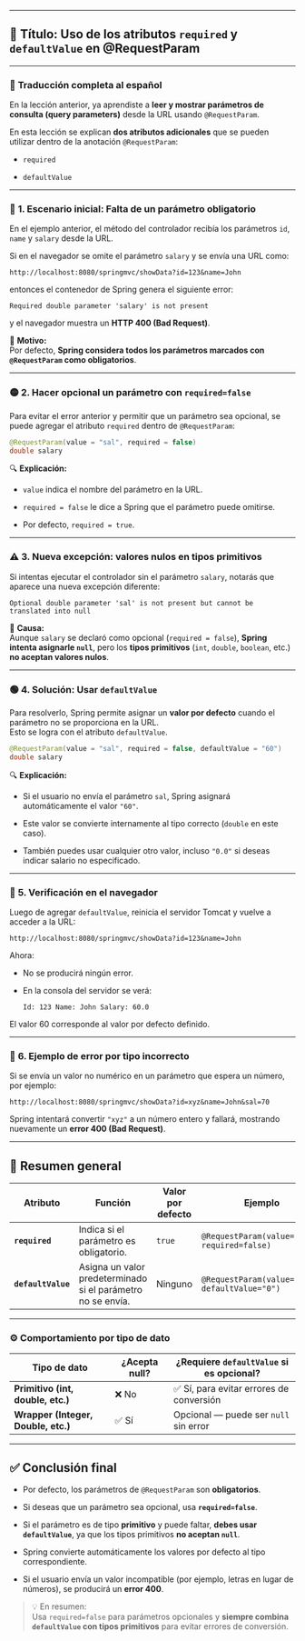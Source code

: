 
---

## 🧩 **Título: Uso de los atributos `required` y `defaultValue` en @RequestParam**

---

### 🔹 **Traducción completa al español**

En la lección anterior, ya aprendiste a **leer y mostrar parámetros de consulta (query parameters)** desde la URL usando `@RequestParam`.

En esta lección se explican **dos atributos adicionales** que se pueden utilizar dentro de la anotación `@RequestParam`:

- `required`
    
- `defaultValue`
    

---

### 🧱 **1. Escenario inicial: Falta de un parámetro obligatorio**

En el ejemplo anterior, el método del controlador recibía los parámetros `id`, `name` y `salary` desde la URL.

Si en el navegador se omite el parámetro `salary` y se envía una URL como:

`http://localhost:8080/springmvc/showData?id=123&name=John`

entonces el contenedor de Spring genera el siguiente error:

`Required double parameter 'salary' is not present`

y el navegador muestra un **HTTP 400 (Bad Request)**.

📘 **Motivo:**  
Por defecto, **Spring considera todos los parámetros marcados con `@RequestParam` como obligatorios**.

---

### 🟡 **2. Hacer opcional un parámetro con `required=false`**

Para evitar el error anterior y permitir que un parámetro sea opcional, se puede agregar el atributo `required` dentro de `@RequestParam`:

```java
@RequestParam(value = "sal", required = false) 
double salary
```

🔍 **Explicación:**

- `value` indica el nombre del parámetro en la URL.
    
- `required = false` le dice a Spring que el parámetro puede omitirse.
    
- Por defecto, `required = true`.
    

---

### ⚠️ **3. Nueva excepción: valores nulos en tipos primitivos**

Si intentas ejecutar el controlador sin el parámetro `salary`, notarás que aparece una nueva excepción diferente:

`Optional double parameter 'sal' is not present but cannot be translated into null`

📘 **Causa:**  
Aunque `salary` se declaró como opcional (`required = false`), **Spring intenta asignarle `null`**, pero los **tipos primitivos** (`int`, `double`, `boolean`, etc.) **no aceptan valores nulos**.

---

### 🟢 **4. Solución: Usar `defaultValue`**

Para resolverlo, Spring permite asignar un **valor por defecto** cuando el parámetro no se proporciona en la URL.  
Esto se logra con el atributo `defaultValue`.

```java
@RequestParam(value = "sal", required = false, defaultValue = "60") 
double salary
```

🔍 **Explicación:**

- Si el usuario no envía el parámetro `sal`, Spring asignará automáticamente el valor `"60"`.
    
- Este valor se convierte internamente al tipo correcto (`double` en este caso).
    
- También puedes usar cualquier otro valor, incluso `"0.0"` si deseas indicar salario no especificado.
    

---

### 🧪 **5. Verificación en el navegador**

Luego de agregar `defaultValue`, reinicia el servidor Tomcat y vuelve a acceder a la URL:

`http://localhost:8080/springmvc/showData?id=123&name=John`

Ahora:

- No se producirá ningún error.
    
- En la consola del servidor se verá:
    
    `Id: 123 Name: John Salary: 60.0`
    

El valor 60 corresponde al valor por defecto definido.

---

### 🔴 **6. Ejemplo de error por tipo incorrecto**

Si se envía un valor no numérico en un parámetro que espera un número, por ejemplo:

`http://localhost:8080/springmvc/showData?id=xyz&name=John&sal=70`

Spring intentará convertir `"xyz"` a un número entero y fallará, mostrando nuevamente un **error 400 (Bad Request)**.

---

## 🧠 **Resumen general**

| Atributo           | Función                                                     | Valor por defecto | Ejemplo                                        |
| ------------------ | ----------------------------------------------------------- | ----------------- | ---------------------------------------------- |
| **`required`**     | Indica si el parámetro es obligatorio.                      | `true`            | `@RequestParam(value="sal", required=false)`   |
| **`defaultValue`** | Asigna un valor predeterminado si el parámetro no se envía. | Ninguno           | `@RequestParam(value="sal", defaultValue="0")` |

---

### ⚙️ **Comportamiento por tipo de dato**

| Tipo de dato                        | ¿Acepta null? | ¿Requiere `defaultValue` si es opcional? |
| ----------------------------------- | ------------- | ---------------------------------------- |
| **Primitivo (int, double, etc.)**   | ❌ No          | ✅ Sí, para evitar errores de conversión  |
| **Wrapper (Integer, Double, etc.)** | ✅ Sí          | Opcional — puede ser `null` sin error    |

---

## ✅ **Conclusión final**

- Por defecto, los parámetros de `@RequestParam` son **obligatorios**.
    
- Si deseas que un parámetro sea opcional, usa **`required=false`**.
    
- Si el parámetro es de tipo **primitivo** y puede faltar, **debes usar `defaultValue`**, ya que los tipos primitivos **no aceptan `null`**.
    
- Spring convierte automáticamente los valores por defecto al tipo correspondiente.
    
- Si el usuario envía un valor incompatible (por ejemplo, letras en lugar de números), se producirá un **error 400**.
    

> 💡 En resumen:  
> Usa `required=false` para parámetros opcionales y **siempre combina `defaultValue` con tipos primitivos** para evitar errores de conversión.